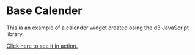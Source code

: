 Base Calender
=============

This ia an example of a calender widget created osing the d3 JavaScript library.

<a href="http://gozumi.github.io/base-calendar/" target="_blank">Click here to see it in action.</a>